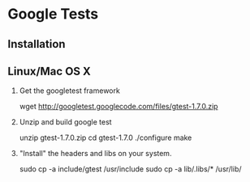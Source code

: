 Google Tests
============

Installation
------------

## Linux/Mac OS X

1. Get the googletest framework

	wget http://googletest.googlecode.com/files/gtest-1.7.0.zip


2. Unzip and build google test

	unzip gtest-1.7.0.zip
	cd gtest-1.7.0
	./configure
	make

3. "Install" the headers and libs on your system.

	sudo cp -a include/gtest /usr/include
	sudo cp -a lib/.libs/* /usr/lib/
